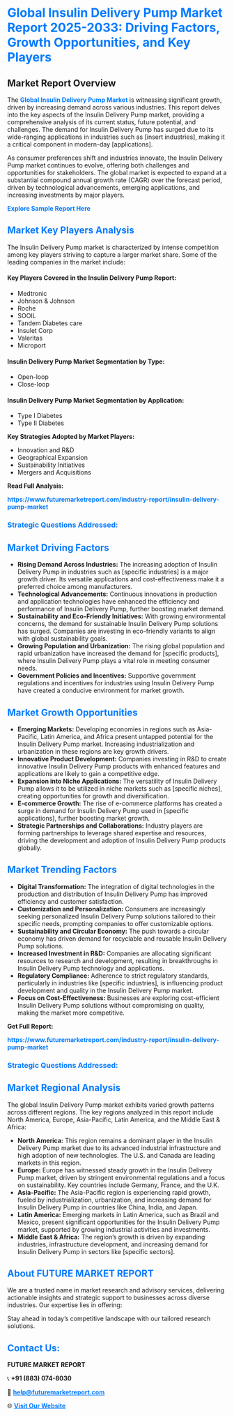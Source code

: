 <h1 style="color: #007BFF;">Global Insulin Delivery Pump Market Report 2025-2033: Driving Factors, Growth Opportunities, and Key Players</h1>

<section id="overview">
<h2>Market Report Overview</h2>
<p>The <a href="https://www.futuremarketreport.com/industry-report/insulin-delivery-pump-market" style="color: #007BFF; text-decoration: none;"><strong>Global Insulin Delivery Pump Market</strong></a> is witnessing significant growth, driven by increasing demand across various industries. This report delves into the key aspects of the Insulin Delivery Pump market, providing a comprehensive analysis of its current status, future potential, and challenges. The demand for Insulin Delivery Pump has surged due to its wide-ranging applications in industries such as [insert industries], making it a critical component in modern-day [applications].</p>
<p>As consumer preferences shift and industries innovate, the Insulin Delivery Pump market continues to evolve, offering both challenges and opportunities for stakeholders. The global market is expected to expand at a substantial compound annual growth rate (CAGR) over the forecast period, driven by technological advancements, emerging applications, and increasing investments by major players.</p>
</section>

<section id="overview">
<p><a href="https://www.futuremarketreport.com/request-sample/reportId=57613" style="color: #007BFF; text-decoration: none;"><strong>Explore Sample Report Here</strong></a></p>
</section>

<section id="key-players">
<h2 style="color: #007BFF;">Market Key Players Analysis</h2>
<p>The Insulin Delivery Pump market is characterized by intense competition among key players striving to capture a larger market share. Some of the leading companies in the market include:</p>
<h4>Key Players Covered in the Insulin Delivery Pump Report:</h4>
<ul><li>Medtronic</li><li>Johnson &amp; Johnson</li><li>Roche</li><li>SOOIL</li><li>Tandem Diabetes care</li><li>Insulet Corp</li><li>Valeritas</li><li>Microport</li></ul>
<h4>Insulin Delivery Pump Market Segmentation by Type:</h4>
<ul><li>Open-loop</li><li>Close-loop</li></ul>

<h4>Insulin Delivery Pump Market Segmentation by Application:</h4>
<ul><li>Type I Diabetes</li><li>Type II Diabetes</li></ul>
<p><strong>Key Strategies Adopted by Market Players:</strong></p>
<ul>
<li>Innovation and R&D</li>
<li>Geographical Expansion</li>
<li>Sustainability Initiatives</li>
<li>Mergers and Acquisitions</li>
</ul>
</section>

<section>
<p><strong>Read Full Analysis: </strong></p><a href="https://www.futuremarketreport.com/industry-report/insulin-delivery-pump-market" style="color: #007BFF; text-decoration: none;"><strong>https://www.futuremarketreport.com/industry-report/insulin-delivery-pump-market</strong></a>
<h3 style="color: #007BFF;">Strategic Questions Addressed:</h3>
</section>

<section id="driving-factors">
<h2 style="color: #007BFF;">Market Driving Factors</h2>
<ul>
<li><strong>Rising Demand Across Industries:</strong> The increasing adoption of Insulin Delivery Pump in industries such as [specific industries] is a major growth driver. Its versatile applications and cost-effectiveness make it a preferred choice among manufacturers.</li>
<li><strong>Technological Advancements:</strong> Continuous innovations in production and application technologies have enhanced the efficiency and performance of Insulin Delivery Pump, further boosting market demand.</li>
<li><strong>Sustainability and Eco-Friendly Initiatives:</strong> With growing environmental concerns, the demand for sustainable Insulin Delivery Pump solutions has surged. Companies are investing in eco-friendly variants to align with global sustainability goals.</li>
<li><strong>Growing Population and Urbanization:</strong> The rising global population and rapid urbanization have increased the demand for [specific products], where Insulin Delivery Pump plays a vital role in meeting consumer needs.</li>
<li><strong>Government Policies and Incentives:</strong> Supportive government regulations and incentives for industries using Insulin Delivery Pump have created a conducive environment for market growth.</li>
</ul>
</section>

<section id="growth-opportunities">
<h2 style="color: #007BFF;">Market Growth Opportunities</h2>
<ul>
<li><strong>Emerging Markets:</strong> Developing economies in regions such as Asia-Pacific, Latin America, and Africa present untapped potential for the Insulin Delivery Pump market. Increasing industrialization and urbanization in these regions are key growth drivers.</li>
<li><strong>Innovative Product Development:</strong> Companies investing in R&D to create innovative Insulin Delivery Pump products with enhanced features and applications are likely to gain a competitive edge.</li>
<li><strong>Expansion into Niche Applications:</strong> The versatility of Insulin Delivery Pump allows it to be utilized in niche markets such as [specific niches], creating opportunities for growth and diversification.</li>
<li><strong>E-commerce Growth:</strong> The rise of e-commerce platforms has created a surge in demand for Insulin Delivery Pump used in [specific applications], further boosting market growth.</li>
<li><strong>Strategic Partnerships and Collaborations:</strong> Industry players are forming partnerships to leverage shared expertise and resources, driving the development and adoption of Insulin Delivery Pump products globally.</li>
</ul>
</section>

<section id="trending-factors">
<h2 style="color: #007BFF;">Market Trending Factors</h2>
<ul>
<li><strong>Digital Transformation:</strong> The integration of digital technologies in the production and distribution of Insulin Delivery Pump has improved efficiency and customer satisfaction.</li>
<li><strong>Customization and Personalization:</strong> Consumers are increasingly seeking personalized Insulin Delivery Pump solutions tailored to their specific needs, prompting companies to offer customizable options.</li>
<li><strong>Sustainability and Circular Economy:</strong> The push towards a circular economy has driven demand for recyclable and reusable Insulin Delivery Pump solutions.</li>
<li><strong>Increased Investment in R&D:</strong> Companies are allocating significant resources to research and development, resulting in breakthroughs in Insulin Delivery Pump technology and applications.</li>
<li><strong>Regulatory Compliance:</strong> Adherence to strict regulatory standards, particularly in industries like [specific industries], is influencing product development and quality in the Insulin Delivery Pump market.</li>
<li><strong>Focus on Cost-Effectiveness:</strong> Businesses are exploring cost-efficient Insulin Delivery Pump solutions without compromising on quality, making the market more competitive.</li>
</ul>
</section>

<section>
<p><strong>Get Full Report: </strong></p><a href="https://www.futuremarketreport.com/industry-report/insulin-delivery-pump-market" style="color: #007BFF; text-decoration: none;"><strong>https://www.futuremarketreport.com/industry-report/insulin-delivery-pump-market</strong></a>
<h3 style="color: #007BFF;">Strategic Questions Addressed:</h3>
</section>


<section id="regional-analysis">
<h2 style="color: #007BFF;">Market Regional Analysis</h2>
<p>The global Insulin Delivery Pump market exhibits varied growth patterns across different regions. The key regions analyzed in this report include North America, Europe, Asia-Pacific, Latin America, and the Middle East & Africa:</p>
<ul>
<li><strong>North America:</strong> This region remains a dominant player in the Insulin Delivery Pump market due to its advanced industrial infrastructure and high adoption of new technologies. The U.S. and Canada are leading markets in this region.</li>
<li><strong>Europe:</strong> Europe has witnessed steady growth in the Insulin Delivery Pump market, driven by stringent environmental regulations and a focus on sustainability. Key countries include Germany, France, and the U.K.</li>
<li><strong>Asia-Pacific:</strong> The Asia-Pacific region is experiencing rapid growth, fueled by industrialization, urbanization, and increasing demand for Insulin Delivery Pump in countries like China, India, and Japan.</li>
<li><strong>Latin America:</strong> Emerging markets in Latin America, such as Brazil and Mexico, present significant opportunities for the Insulin Delivery Pump market, supported by growing industrial activities and investments.</li>
<li><strong>Middle East & Africa:</strong> The region’s growth is driven by expanding industries, infrastructure development, and increasing demand for Insulin Delivery Pump in sectors like [specific sectors].</li>
</ul>
</section>

<footer>
<h2 style="color: #007BFF;">About FUTURE MARKET REPORT</h2>
<p>We are a trusted name in market research and advisory services, delivering actionable insights and strategic support to businesses across diverse industries. Our expertise lies in offering:</p>

<p>Stay ahead in today’s competitive landscape with our tailored research solutions.</p>

<h2 style="color: #007BFF;">Contact Us:</h2>
<p><strong>FUTURE MARKET REPORT</strong></p>
<p>📞 <strong>+91 (883) 074-8030</strong></p>
<p>📧 <strong><a href="mailto:help@futuremarketreport.com" style="color: #007BFF;">help@futuremarketreport.com</a></strong></p>
<p>🌐 <strong><a href="https://www.futuremarketreport.com/" style="color: #007BFF;">Visit Our Website</a></strong></p>
</footer>